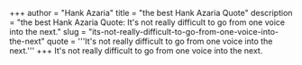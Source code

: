 +++
author = "Hank Azaria"
title = "the best Hank Azaria Quote"
description = "the best Hank Azaria Quote: It's not really difficult to go from one voice into the next."
slug = "its-not-really-difficult-to-go-from-one-voice-into-the-next"
quote = '''It's not really difficult to go from one voice into the next.'''
+++
It's not really difficult to go from one voice into the next.
